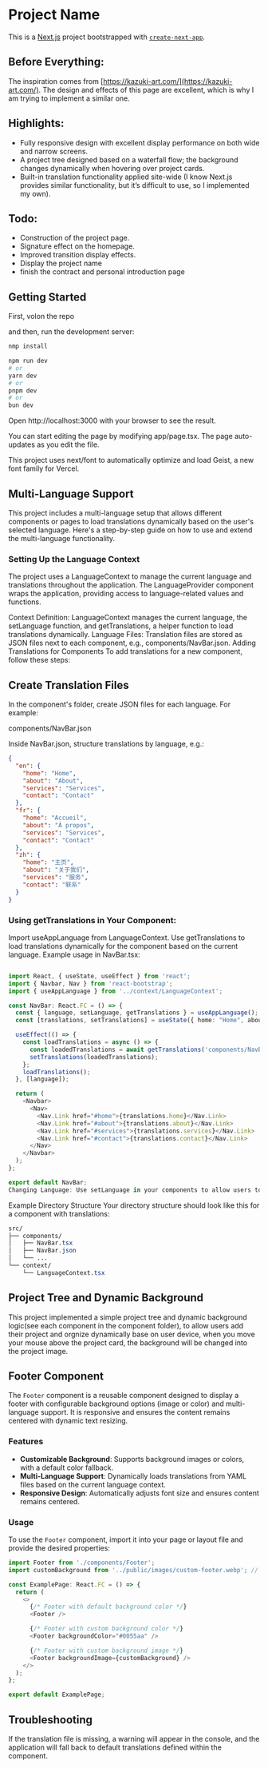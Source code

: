 # Project Name

This is a [Next.js](https://nextjs.org) project bootstrapped with [`create-next-app`](https://nextjs.org/docs/app/api-reference/cli/create-next-app).

## Before Everything:

The inspiration comes from [https://kazuki-art.com/](https://kazuki-art.com/). The design and effects of this page are excellent, which is why I am trying to implement a similar one.

## Highlights:
- Fully responsive design with excellent display performance on both wide and narrow screens.
- A project tree designed based on a waterfall flow; the background changes dynamically when hovering over project cards.
- Built-in translation functionality applied site-wide (I know Next.js provides similar functionality, but it’s difficult to use, so I implemented my own).

## Todo:
- Construction of the project page.
- Signature effect on the homepage.
- Improved transition display effects.
- Display the project name
- finish the contract and personal introduction page


## Getting Started

First, volon the repo

and then, run the development server:

```bash
nmp install

npm run dev
# or
yarn dev
# or
pnpm dev
# or
bun dev

```

Open http://localhost:3000 with your browser to see the result.

You can start editing the page by modifying app/page.tsx. The page auto-updates as you edit the file.

This project uses next/font to automatically optimize and load Geist, a new font family for Vercel.

## Multi-Language Support

This project includes a multi-language setup that allows different components or pages to load translations dynamically based on the user's selected language. Here's a step-by-step guide on how to use and extend the multi-language functionality.

### Setting Up the Language Context

The project uses a LanguageContext to manage the current language and translations throughout the application. The LanguageProvider component wraps the application, providing access to language-related values and functions.

Context Definition: LanguageContext manages the current language, the setLanguage function, and getTranslations, a helper function to load translations dynamically.
Language Files: Translation files are stored as JSON files next to each component, e.g., components/NavBar.json.
Adding Translations for Components
To add translations for a new component, follow these steps:

## Create Translation Files

In the component's folder, create JSON files for each language. For example:

components/NavBar.json

Inside NavBar.json, structure translations by language, e.g.:
```json
{
  "en": {
    "home": "Home",
    "about": "About",
    "services": "Services",
    "contact": "Contact"
  },
  "fr": {
    "home": "Accueil",
    "about": "À propos",
    "services": "Services",
    "contact": "Contact"
  },
  "zh": {
    "home": "主页",
    "about": "关于我们",
    "services": "服务",
    "contact": "联系"
  }
}
```

### Using getTranslations in Your Component:

Import useAppLanguage from LanguageContext.
Use getTranslations to load translations dynamically for the component based on the current language.
Example usage in NavBar.tsx:

```typescript

import React, { useState, useEffect } from 'react';
import { Navbar, Nav } from 'react-bootstrap';
import { useAppLanguage } from '../context/LanguageContext';

const NavBar: React.FC = () => {
  const { language, setLanguage, getTranslations } = useAppLanguage();
  const [translations, setTranslations] = useState({ home: "Home", about: "About", services: "Services", contact: "Contact" });

  useEffect(() => {
    const loadTranslations = async () => {
      const loadedTranslations = await getTranslations('components/NavBar', translations);
      setTranslations(loadedTranslations);
    };
    loadTranslations();
  }, [language]);

  return (
    <Navbar>
      <Nav>
        <Nav.Link href="#home">{translations.home}</Nav.Link>
        <Nav.Link href="#about">{translations.about}</Nav.Link>
        <Nav.Link href="#services">{translations.services}</Nav.Link>
        <Nav.Link href="#contact">{translations.contact}</Nav.Link>
      </Nav>
    </Navbar>
  );
};

export default NavBar;
Changing Language: Use setLanguage in your components to allow users to switch languages. This function updates the current language in LanguageContext, causing translations to reload across the app.
```

Example Directory Structure
Your directory structure should look like this for a component with translations:

```css
src/
├── components/
│   ├── NavBar.tsx
│   ├── NavBar.json
│   └── ...
└── context/
    └── LanguageContext.tsx
```

## Project Tree and Dynamic Background

This project implemented a simple project tree and dynamic background logic(see each component in the component folder), to allow users add their project and orgnize dynamically base on user device, when you move your mouse above the project card, the background will be changed into the project image.

## Footer Component

The `Footer` component is a reusable component designed to display a footer with configurable background options (image or color) and multi-language support. It is responsive and ensures the content remains centered with dynamic text resizing.

### Features

- **Customizable Background**: Supports background images or colors, with a default color fallback.
- **Multi-Language Support**: Dynamically loads translations from YAML files based on the current language context.
- **Responsive Design**: Automatically adjusts font size and ensures content remains centered.

### Usage

To use the `Footer` component, import it into your page or layout file and provide the desired properties:

```typescript
import Footer from './components/Footer';
import customBackground from '../public/images/custom-footer.webp'; // Example custom background image

const ExamplePage: React.FC = () => {
  return (
    <>
      {/* Footer with default background color */}
      <Footer />

      {/* Footer with custom background color */}
      <Footer backgroundColor="#0055aa" />

      {/* Footer with custom background image */}
      <Footer backgroundImage={customBackground} />
    </>
  );
};

export default ExamplePage;
```

## Troubleshooting
If the translation file is missing, a warning will appear in the console, and the application will fall back to default translations defined within the component.